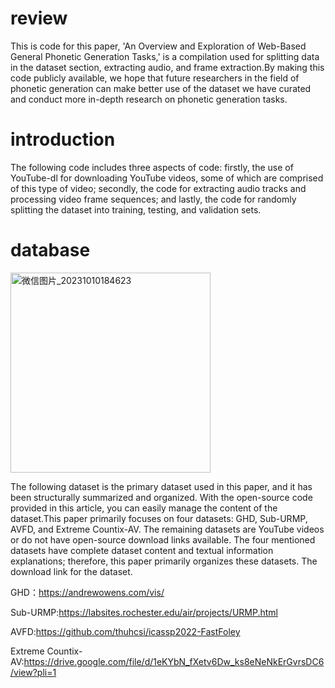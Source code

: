 # review
This is code for this paper, 'An Overview and Exploration of Web-Based General Phonetic Generation Tasks,' is a compilation used for splitting data in the dataset section, extracting audio, and frame extraction.By making this code publicly available, we hope that future researchers in the field of phonetic generation can make better use of the dataset we have curated and conduct more in-depth research on phonetic generation tasks.
# introduction
The following code includes three aspects of code: firstly, the use of YouTube-dl for downloading YouTube videos, some of which are comprised of this type of video; secondly, the code for extracting audio tracks and processing video frame sequences; and lastly, the code for randomly splitting the dataset into training, testing, and validation sets.
# database
<img width="320" alt="微信图片_20231010184623" src="https://github.com/stq5515/overviewcode/assets/115406395/92f3eace-f2b4-4482-b201-1f0f4ea8a6a4">

The following dataset is the primary dataset used in this paper, and it has been structurally summarized and organized. With the open-source code provided in this article, you can easily manage the content of the dataset.This paper primarily focuses on four datasets: GHD, Sub-URMP, AVFD, and Extreme Countix-AV. The remaining datasets are YouTube videos or do not have open-source download links available. The four mentioned datasets have complete dataset content and textual information explanations; therefore, this paper primarily organizes these datasets.
The download link for the dataset.

GHD：https://andrewowens.com/vis/

Sub-URMP:https://labsites.rochester.edu/air/projects/URMP.html

AVFD:https://github.com/thuhcsi/icassp2022-FastFoley

Extreme Countix-AV:https://drive.google.com/file/d/1eKYbN_fXetv6Dw_ks8eNeNkErGvrsDC6/view?pli=1

